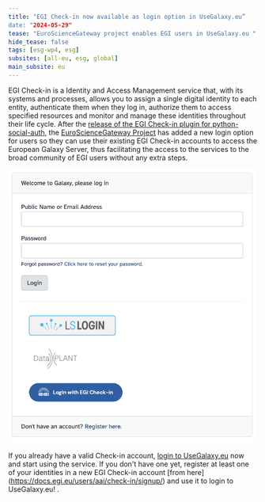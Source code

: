 ```yaml
---
title: "EGI Check-in now available as login option in UseGalaxy.eu”
date: "2024-05-29"
tease: "EuroScienceGateway project enables EGI users in UseGalaxy.eu "
hide_tease: false
tags: [esg-wp4, esg]
subsites: [all-eu, esg, global]
main_subsite: eu
---
```


EGI Check-in is a Identity and Access Management service that, with its systems
and processes, allows you to assign a single digital identity to each entity,
authenticate them when they log in, authorize them to access specified resources
and monitor and manage these identities throughout their life cycle. After the
[release of the EGI Check-in plugin for python-social-auth](../2023-11-08-esg-psa/),
the [EuroScienceGateway Project](../../projects/esg/) has added a new login
option for users so they can use their existing EGI Check-in accounts to access
the European Galaxy Server, thus facilitating the access to the services to the
broad community of EGI users without any extra steps.

![Login options in in usegalaxy.eu](./login-options-usegalaxy.png)

If you already have a valid Check-in account,
[login to UseGalaxy.eu](https://usegalaxy.eu/login/start) now and start using
the service. If you don't have one yet, register at least one of your identities
in a new EGI Check-in account [from here]
(https://docs.egi.eu/users/aai/check-in/signup/) and use it to login to
UseGalaxy.eu! .

